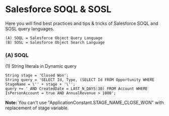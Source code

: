 # Salesforce SOQL & SOSL

Here you will find best practices and tips & tricks of Salesforce SOQL and SOSL query languages.

```
(A) SOQL = Salesforce Object Query Language
(B) SOSL = Salesforce Object Search Language
```

### (A) SOQL

(1) String literals in Dynamic query 

```
String stage = 'Closed Won';
String query = 'SELECT Id, Type, (SELECT Id FROM Opportunity WHERE StageName = \'' + stage + '\'';
query += ' AND CreatedDate = LAST_N_DAYS:30) FROM Account WHERE IsPersonAccount = true AND AnnualRevenue > 1000';            
```

<b>Note:</b> You can't use "ApplicationConstant.STAGE_NAME_CLOSE_WON" with replacement of stage variable.
